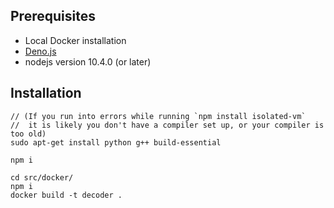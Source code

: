 ## Prerequisites

 - Local Docker installation
 - [Deno.js](https://deno.land/manual/getting_started/installation)
 - nodejs version 10.4.0 (or later)

## Installation

    // (If you run into errors while running `npm install isolated-vm`
    //  it is likely you don't have a compiler set up, or your compiler is too old)
    sudo apt-get install python g++ build-essential
    
    npm i
    
    cd src/docker/
    npm i
    docker build -t decoder . 
    
 
